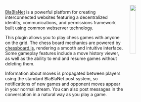 <img style="margin-left: 20px;" src="/addon/chess/chess.png" align="right" width="20%">

[BlaBlaNet](http://BlaBlaNet.org) is a powerful platform for creating interconnected websites featuring a decentralized identity, communications, and permissions framework built using common webserver technology. 

This plugin allows you to play chess games with anyone on the grid. The chess board mechanics are powered by [chessboard.js](http://chessboardjs.com), rendering a smooth and intuitive interface. Some gameplay features include a move history viewer, as well as the ability to end and resume games without deleting them.

Information about moves is propagated between players using the standard BlaBlaNet post system, so notifications of new games and opponent moves appear in your normal stream. You can also post messages in the conversation in a natural way as you play a game.

